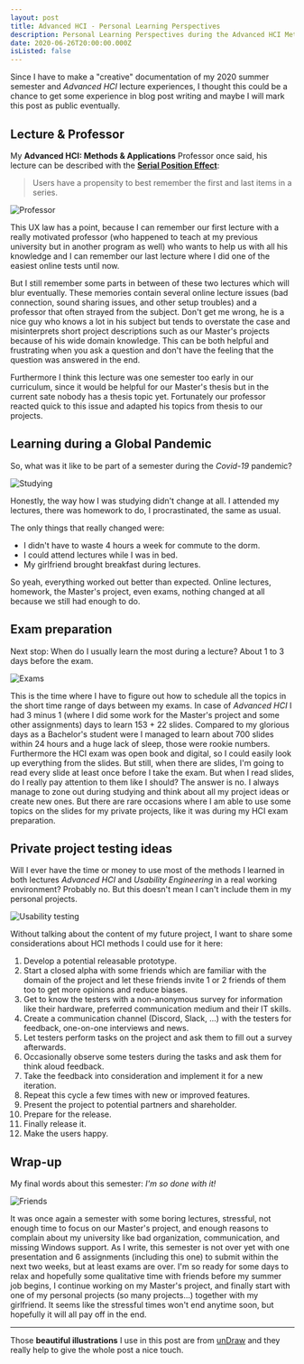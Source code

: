 ```yaml
---
layout: post
title: Advanced HCI - Personal Learning Perspectives
description: Personal Learning Perspectives during the Advanced HCI Methods & Applications lecture. 
date: 2020-06-26T20:00:00.000Z
isListed: false
---
```


Since I have to make a "creative" documentation of my 2020 summer semester and *Advanced HCI* lecture experiences, I thought this could be a chance to get some experience in blog post writing and maybe I will mark this post as public eventually.

## Lecture & Professor

My **Advanced HCI: Methods & Applications** Professor once said, his lecture can be described with the **[Serial Position Effect](https://lawsofux.com/serial-position-effect.html)**:

> Users have a propensity to best remember the first and last items in a series.

![](undraw_professor.svg "Professor")

This UX law has a point, because I can remember our first lecture with a really motivated professor (who happened to teach at my previous university but in another program as well) who wants to help us with all his knowledge and I can remember our last lecture where I did one of the easiest online tests until now.

But I still remember some parts in between of these two lectures which will blur eventually. These memories contain several online lecture issues (bad connection, sound sharing issues, and other setup troubles) and a professor that often strayed from the subject. Don't get me wrong, he is a nice guy who knows a lot in his subject but tends to overstate the case and misinterprets short project descriptions such as our Master's projects because of his wide domain knowledge. This can be both helpful and frustrating when you ask a question and don't have the feeling that the question was answered in the end.

Furthermore I think this lecture was one semester too early in our curriculum, since it would be helpful for our Master's thesis but in the current sate nobody has a thesis topic yet. Fortunately our professor reacted quick to this issue and adapted his topics from thesis to our projects.

## Learning during a Global Pandemic

So, what was it like to be part of a semester during the *Covid-19* pandemic?

![](undraw_studying.svg "Studying")

Honestly, the way how I was studying didn't change at all. I attended my lectures, there was homework to do, I procrastinated, the same as usual. 

The only things that really changed were:
* I didn't have to waste 4 hours a week for commute to the dorm.
* I could attend lectures while I was in bed.
* My girlfriend brought breakfast during lectures.

So yeah, everything worked out better than expected. Online lectures, homework, the Master's project, even exams, nothing changed at all because we still had enough to do.

## Exam preparation

Next stop: When do I usually learn the most during a lecture? About 1 to 3 days before the exam.

![](undraw_exams.svg "Exams")

This is the time where I have to figure out how to schedule all the topics in the short time range of days between my exams. In case of *Advanced HCI* I had 3 minus 1 (where I did some work for the Master's project and some other assignments) days to learn 153 + 22 slides. Compared to my glorious days as a Bachelor's student were I managed to learn about 700 slides within 24 hours and a huge lack of sleep, those were rookie numbers. Furthermore the HCI exam was open book and digital, so I could easily look up everything from the slides. But still, when there are slides, I'm going to read every slide at least once before I take the exam. But when I read slides, do I really pay attention to them like I should? The answer is no. I always manage to zone out during studying and think about all my project ideas or create new ones. But there are rare occasions where I am able to use some topics on the slides for my private projects, like it was during my HCI exam preparation. 

## Private project testing ideas

Will I ever have the time or money to use most of the methods I learned in both lectures *Advanced HCI* and *Usability Engineering* in a real working environment? Probably no. But this doesn't mean I can't include them in my personal projects.

![](undraw_usability.svg "Usability testing")

Without talking about the content of my future project, I want to share some considerations about HCI methods I could use for it here:

1. Develop a potential releasable prototype.
2. Start a closed alpha with some friends which are familiar with the domain of the project and let these friends invite 1 or 2 friends of them too to get more opinions and reduce biases.
3. Get to know the testers with a non-anonymous survey for information like their hardware, preferred communication medium and their IT skills.
4. Create a communication channel (Discord, Slack, ...) with the testers for feedback, one-on-one interviews and news.
5. Let testers perform tasks on the project and ask them to fill out a survey afterwards.
6. Occasionally observe some testers during the tasks and ask them for think aloud feedback.
7. Take the feedback into consideration and implement it for a new iteration.
8. Repeat this cycle a few times with new or improved features.
9. Present the project to potential partners and shareholder.
10. Prepare for the release.
11. Finally release it.
12. Make the users happy.

## Wrap-up

My final words about this semester: *I'm so done with it!*

![](undraw_friends.svg "Friends")

It was once again a semester with some boring lectures, stressful, not enough time to focus on our Master's project, and enough reasons to complain about my university like bad organization, communication, and missing Windows support. As I write, this semester is not over yet with one presentation and 6 assignments (including this one) to submit within the next two weeks, but at least exams are over. I'm so ready for some days to relax and hopefully some qualitative time with friends before my summer job begins, I continue working on my Master's project, and finally start with one of my personal projects (so many projects...) together with my girlfriend. It seems like the stressful times won't end anytime soon, but hopefully it will all pay off in the end.

---

Those **beautiful illustrations** I use in this post are from [unDraw](https://undraw.co) and they really help to give the whole post a nice touch.
